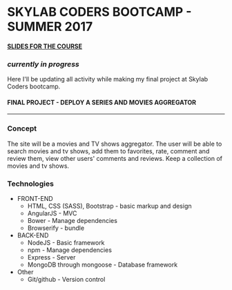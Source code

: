 # SKYLAB CODERS BOOTCAMP - SUMMER 2017

#### [SLIDES FOR THE COURSE](https://skylabcoders.github.io/bootcamp-julio2017/)
### *currently in progress*
Here I'll be updating all activity while making my final project at Skylab Coders bootcamp.

#### FINAL PROJECT - DEPLOY A SERIES AND MOVIES AGGREGATOR
___

### Concept
The site will be a movies and TV shows aggregator. The user will be able to search movies and tv shows, add them to favorites, rate, comment and review them, view other users' comments and reviews. Keep a collection of movies and tv shows.

### Technologies
* FRONT-END
    - HTML, CSS (SASS), Bootstrap - basic markup and design
    - AngularJS - MVC
    - Bower - Manage dependencies
    - Browserify - bundle
* BACK-END
    - NodeJS - Basic framework
    - npm - Manage dependencies
    - Express - Server
    - MongoDB through mongoose - Database framework
* Other
    - Git/github - Version control


 




